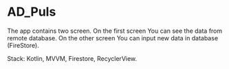 # AD_Puls

The app contains two screen. On the first screen You can see the data from remote database. On the other screen You can input new data in database (FireStore).

Stack: Kotlin, MVVM, Firestore, RecyclerView.
